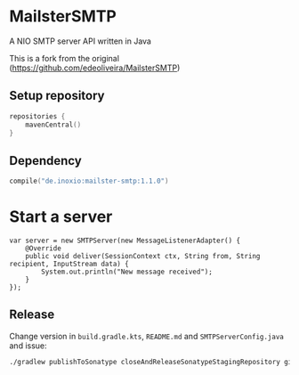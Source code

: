 MailsterSMTP
============

A NIO SMTP server API written in Java

This is a fork from the original (https://github.com/edeoliveira/MailsterSMTP)

## Setup repository

```kotlin
repositories {
    mavenCentral()
} 
```

## Dependency

```kotlin
compile("de.inoxio:mailster-smtp:1.1.0")
```

# Start a server

```jshelllanguage
var server = new SMTPServer(new MessageListenerAdapter() {
    @Override
    public void deliver(SessionContext ctx, String from, String recipient, InputStream data) {
        System.out.println("New message received");
    }
});

```
## Release

Change version in `build.gradle.kts`, `README.md` and `SMTPServerConfig.java` and issue:

```bash
./gradlew publishToSonatype closeAndReleaseSonatypeStagingRepository githubRelease
```
